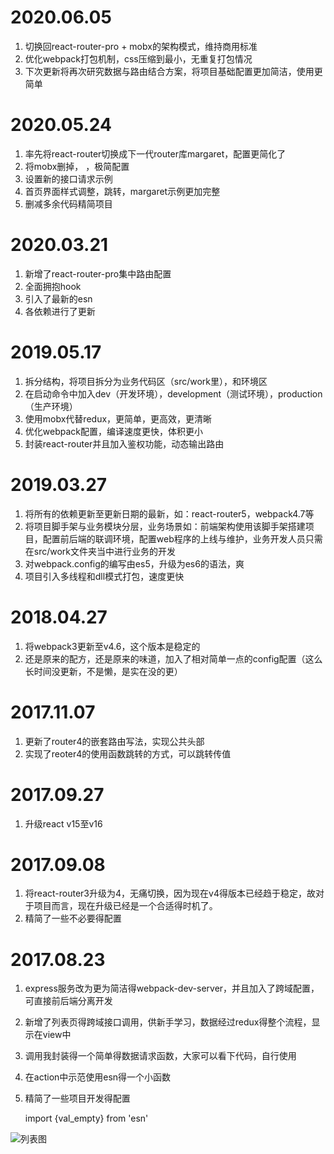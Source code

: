 # 2020.06.05
1. 切换回react-router-pro + mobx的架构模式，维持商用标准
2. 优化webpack打包机制，css压缩到最小，无重复打包情况
3. 下次更新将再次研究数据与路由结合方案，将项目基础配置更加简洁，使用更简单

# 2020.05.24
1. 率先将react-router切换成下一代router库margaret，配置更简化了
2. 将mobx删掉， ，极简配置
3. 设置新的接口请求示例
4. 首页界面样式调整，跳转，margaret示例更加完整
5. 删减多余代码精简项目

# 2020.03.21
1. 新增了react-router-pro集中路由配置
3. 全面拥抱hook
4. 引入了最新的esn
5. 各依赖进行了更新

# 2019.05.17
1. 拆分结构，将项目拆分为业务代码区（src/work里），和环境区
2. 在启动命令中加入dev（开发环境），development（测试环境），production（生产环境）
3. 使用mobx代替redux，更简单，更高效，更清晰
4. 优化webpack配置，编译速度更快，体积更小
5. 封装react-router并且加入鉴权功能，动态输出路由

# 2019.03.27
1. 将所有的依赖更新至更新日期的最新，如：react-router5，webpack4.7等
2. 将项目脚手架与业务模块分层，业务场景如：前端架构使用该脚手架搭建项目，配置前后端的联调环境，配置web程序的上线与维护，业务开发人员只需在src/work文件夹当中进行业务的开发
3. 对webpack.config的编写由es5，升级为es6的语法，爽
4. 项目引入多线程和dll模式打包，速度更快

# 2018.04.27
1. 将webpack3更新至v4.6，这个版本是稳定的
2. 还是原来的配方，还是原来的味道，加入了相对简单一点的config配置（这么长时间没更新，不是懒，是实在没的更）

# 2017.11.07 
1. 更新了router4的嵌套路由写法，实现公共头部
2. 实现了reoter4的使用函数跳转的方式，可以跳转传值

# 2017.09.27 
1. 升级react v15至v16

# 2017.09.08 
1. 将react-router3升级为4，无痛切换，因为现在v4得版本已经趋于稳定，故对于项目而言，现在升级已经是一个合适得时机了。
2. 精简了一些不必要得配置

# 2017.08.23 
1. express服务改为更为简洁得webpack-dev-server，并且加入了跨域配置，可直接前后端分离开发
2. 新增了列表页得跨域接口调用，供新手学习，数据经过redux得整个流程，显示在view中
3. 调用我封装得一个简单得数据请求函数，大家可以看下代码，自行使用
4. 在action中示范使用esn得一个小函数
5. 精简了一些项目开发得配置

    import {val_empty} from 'esn'

![列表图](https://github.com/aiyuekuang/react_home/blob/master/doc/img/react_home.png?raw=true)
